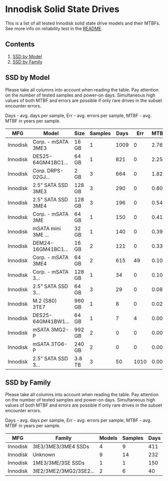 Innodisk Solid State Drives
===========================

This is a list of all tested Innodisk solid state drive models and their MTBFs. See
more info on reliability test in the [README](https://github.com/linuxhw/SMART).

Contents
--------

1. [ SSD by Model  ](#ssd-by-model)
2. [ SSD by Family ](#ssd-by-family)

SSD by Model
------------

Please take all columns into account when reading the table. Pay attention on the
number of tested samples and power-on days. Simultaneous high values of both MTBF
and errors are possible if only rare drives in the subset encounter errors.

Days - avg. days per sample,
Err  - avg. errors per sample,
MTBF - avg. MTBF in years per sample.

| MFG       | Model              | Size   | Samples | Days  | Err   | MTBF |
|-----------|--------------------|--------|---------|-------|-------|------|
| Innodisk  | Corp. - mSATA 3ME3 | 16 GB  | 1       | 1009  | 0     | 2.76   |
| Innodisk  | DES25-64GM41BC1... | 64 GB  | 1       | 821   | 0     | 2.25   |
| Innodisk  | Corp. DRPS-02GJ... | 2 GB   | 3       | 664   | 0     | 1.82   |
| Innodisk  | 2.5" SATA SSD 3ME3 | 128 GB | 3       | 290   | 0     | 0.80   |
| Innodisk  | 2.5" SATA SSD 3ME4 | 128 GB | 3       | 196   | 0     | 0.54   |
| Innodisk  | Corp. - mSATA 3ME  | 64 GB  | 1       | 150   | 0     | 0.41   |
| Innodisk  | mSATA mini 3ME ... | 32 GB  | 1       | 140   | 0     | 0.39   |
| Innodisk  | DEM24-16GM41BC1... | 16 GB  | 2       | 121   | 0     | 0.33   |
| Innodisk  | Corp. - mSATA 3ME4 | 64 GB  | 2       | 615   | 49    | 0.10   |
| Innodisk  | Corp. - mSATA 3... | 128 GB | 1       | 34    | 0     | 0.10   |
| Innodisk  | 2.5" SATA SSD 3... | 64 GB  | 3       | 29    | 0     | 0.08   |
| Innodisk  | M.2 (S80) 3TE7     | 960 GB | 1       | 8     | 0     | 0.02   |
| Innodisk  | DES25-64GM41BW1... | 64 GB  | 1       | 7     | 4     | 0.00   |
| Innodisk  | mSATA 3MG2-P       | 992 GB | 2       | 0     | 0     | 0.00   |
| Innodisk  | mSATA 3TG6-P       | 240 GB | 2       | 0     | 0     | 0.00   |
| Innodisk  | 2.5" SATA SSD 3... | 3.8 TB | 3       | 50    | 1010  | 0.00   |

SSD by Family
-------------

Please take all columns into account when reading the table. Pay attention on the
number of tested samples and power-on days. Simultaneous high values of both MTBF
and errors are possible if only rare drives in the subset encounter errors.

Days - avg. days per sample,
Err  - avg. errors per sample,
MTBF - avg. MTBF in years per sample.

| MFG       | Family                 | Models | Samples | Days  | Err   | MTBF |
|-----------|------------------------|--------|---------|-------|-------|------|
| Innodisk  | 3IE3/3ME3/3ME4 SSDs    | 4      | 9       | 411   | 11    | 0.77   |
| Innodisk  | Unknown                | 9      | 14      | 232   | 1     | 0.64   |
| Innodisk  | 1ME3/3ME/3SE SSDs      | 1      | 1       | 150   | 0     | 0.41   |
| Innodisk  | 3IE2/3ME2/3MG2/3SE2... | 2      | 6       | 40    | 505   | 0.04   |
